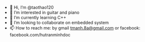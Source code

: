 - 👋 Hi, I’m @taothao120
- 👀 I’m interested in guitar and piano
- 🌱 I’m currently learning C++
- 💞️ I’m looking to collaborate on embedded system
- 📫 How to reach me: by gmail tmanh.8a@gmail.com or facebook: facebook.com/hutranminhdoc

<!---
taothao120/taothao120 is a ✨ special ✨ repository because its `README.md` (this file) appears on your GitHub profile.
You can click the Preview link to take a look at your changes.
--->
